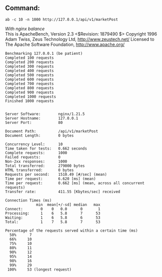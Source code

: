 ## Command:
    ab -c 10 -n 1000 http://127.0.0.1/api/v1/marketPost  
*With nginx balance*  
    This is ApacheBench, Version 2.3 <$Revision: 1879490 $>
    Copyright 1996 Adam Twiss, Zeus Technology Ltd, http://www.zeustech.net/
    Licensed to The Apache Software Foundation, http://www.apache.org/

    Benchmarking 127.0.0.1 (be patient)
    Completed 100 requests
    Completed 200 requests
    Completed 300 requests
    Completed 400 requests
    Completed 500 requests
    Completed 600 requests
    Completed 700 requests
    Completed 800 requests
    Completed 900 requests
    Completed 1000 requests
    Finished 1000 requests


    Server Software:        nginx/1.21.5
    Server Hostname:        127.0.0.1
    Server Port:            80

    Document Path:          /api/v1/marketPost
    Document Length:        0 bytes

    Concurrency Level:      10
    Time taken for tests:   0.662 seconds
    Complete requests:      1000
    Failed requests:        0
    Non-2xx responses:      1000
    Total transferred:      279000 bytes
    HTML transferred:       0 bytes
    Requests per second:    1510.49 [#/sec] (mean)
    Time per request:       6.620 [ms] (mean)
    Time per request:       0.662 [ms] (mean, across all concurrent requests)
    Transfer rate:          411.55 [Kbytes/sec] received

    Connection Times (ms)
                  min  mean[+/-sd] median   max
    Connect:        0    0   0.0      0       1
    Processing:     1    6   5.8      7      53
    Waiting:        1    6   5.8      6      53
    Total:          1    7   5.8      7      53

    Percentage of the requests served within a certain time (ms)
      50%      7
      66%     10
      75%     10
      80%     11
      90%     12
      95%     14
      98%     16
      99%     29
     100%     53 (longest request)
